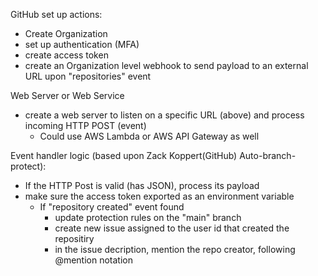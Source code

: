 GitHub set up actions:
- Create Organization
- set up authentication (MFA)
- create access token
- create an Organization level webhook to send payload to an external URL upon "repositories" event

Web Server or Web Service
- create a web server to listen on a specific URL (above) and process incoming HTTP POST (event)
  - Could use AWS Lambda or AWS API Gateway as well

Event handler logic (based upon Zack Koppert(GitHub) Auto-branch-protect):
- If the HTTP Post is valid (has JSON), process its payload
- make sure the access token exported as an environment variable
  - If "repository created" event found
    - update protection rules on the "main" branch
    - create new issue assigned to the user id that created the repositiry
    - in the issue decription, mention the repo creator, following @mention notation
